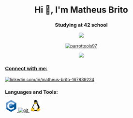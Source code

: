 <h1 align="center">Hi 👋, I'm Matheus Brito</h1>
<h3 align="center">Studying at 42 school</h3>

<div align="center">
  <a href="https://github.com/ParrotTools97">  
  <img height="180em" src="https://github-readme-stats.vercel.app/api?username=ParrotTools97&show_icons=true&theme=dark&include_all_commits=true&count_private=true"/>
  <p><img align="center" src="https://github-readme-streak-stats.herokuapp.com/?user=parrottools97&theme=dark" alt="parrottools97" /></p>
  <img height="180em" src="https://github-readme-stats.vercel.app/api/top-langs/?username=ParrotTools97&layout=compact&langs_count=7&theme=dark"/>
</div>

<h3 align="left">Connect with me:</h3>
<p align="left">
<a href="https://linkedin.com/in/matheus-brito-167839224" target="blank"><img align="center" src="https://raw.githubusercontent.com/rahuldkjain/github-profile-readme-generator/master/src/images/icons/Social/linked-in-alt.svg" alt="linkedin.com/in/matheus-brito-167839224" height="30" width="40" /></a>
</p>

<h3 align="left">Languages and Tools:</h3>
<p align="left"> <a href="https://www.cprogramming.com/" target="_blank" rel="noreferrer"> <img src="https://raw.githubusercontent.com/devicons/devicon/master/icons/c/c-original.svg" alt="c" width="40" height="40"/> </a> <a href="https://git-scm.com/" target="_blank" rel="noreferrer"> <img src="https://www.vectorlogo.zone/logos/git-scm/git-scm-icon.svg" alt="git" width="40" height="40"/> </a> <a href="https://www.linux.org/" target="_blank" rel="noreferrer"> <img src="https://raw.githubusercontent.com/devicons/devicon/master/icons/linux/linux-original.svg" alt="linux" width="40" height="40"/> </a> </p>
